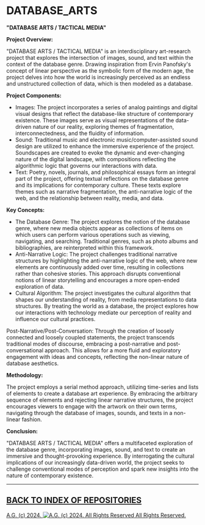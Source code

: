 # DATABASE_ARTS

__"DATABASE ARTS / TACTICAL MEDIA"__

__Project Overview:__

"DATABASE ARTS / TACTICAL MEDIA" is an interdisciplinary art-research project that explores the intersection of images, sound, and text within the context of the database genre. Drawing inspiration from Ervin Panofsky's concept of linear perspective as the symbolic form of the modern age, the project delves into how the world is increasingly perceived as an endless and unstructured collection of data, which is then modeled as a database.

__Project Components:__

- Images: The project incorporates a series of analog paintings and digital visual designs that reflect the database-like structure of contemporary existence. These images serve as visual representations of the data-driven nature of our reality, exploring themes of fragmentation, interconnectedness, and the fluidity of information.
- Sound: Traditional music and electronic music/computer-assisted sound design are utilized to enhance the immersive experience of the project. Soundscapes are created to evoke the dynamic and ever-changing nature of the digital landscape, with compositions reflecting the algorithmic logic that governs our interactions with data.
- Text: Poetry, novels, journals, and philosophical essays form an integral part of the project, offering textual reflections on the database genre and its implications for contemporary culture. These texts explore themes such as narrative fragmentation, the anti-narrative logic of the web, and the relationship between reality, media, and data.

__Key Concepts:__

- The Database Genre: The project explores the notion of the database genre, where new media objects appear as collections of items on which users can perform various operations such as viewing, navigating, and searching. Traditional genres, such as photo albums and bibliographies, are reinterpreted within this framework.
- Anti-Narrative Logic: The project challenges traditional narrative structures by highlighting the anti-narrative logic of the web, where new elements are continuously added over time, resulting in collections rather than cohesive stories. This approach disrupts conventional notions of linear storytelling and encourages a more open-ended exploration of data.
- Cultural Algorithm: The project investigates the cultural algorithm that shapes our understanding of reality, from media representations to data structures. By treating the world as a database, the project explores how our interactions with technology mediate our perception of reality and influence our cultural practices.

Post-Narrative/Post-Conversation: Through the creation of loosely connected and loosely coupled statements, the project transcends traditional modes of discourse, embracing a post-narrative and post-conversational approach. This allows for a more fluid and exploratory engagement with ideas and concepts, reflecting the non-linear nature of database aesthetics.

__Methodology:__

The project employs a serial method approach, utilizing time-series and lists of elements to create a database art experience. By embracing the arbitrary sequence of elements and rejecting linear narrative structures, the project encourages viewers to engage with the artwork on their own terms, navigating through the database of images, sounds, and texts in a non-linear fashion.

__Conclusion:__

"DATABASE ARTS / TACTICAL MEDIA" offers a multifaceted exploration of the database genre, incorporating images, sound, and text to create an immersive and thought-provoking experience. By interrogating the cultural implications of our increasingly data-driven world, the project seeks to challenge conventional modes of perception and spark new insights into the nature of contemporary existence.

- - - - - - -

## [BACK TO INDEX OF REPOSITORIES](https://github.com/antiface/Index)

[A.G. (c) 2024. ![A.G. (c) 2024. All Rights Reserved](https://historiotheque.files.wordpress.com/2016/11/ag_signature_official_2015_50px_cropped.jpg) All Rights Reserved.](http://alexgagnon.com)
